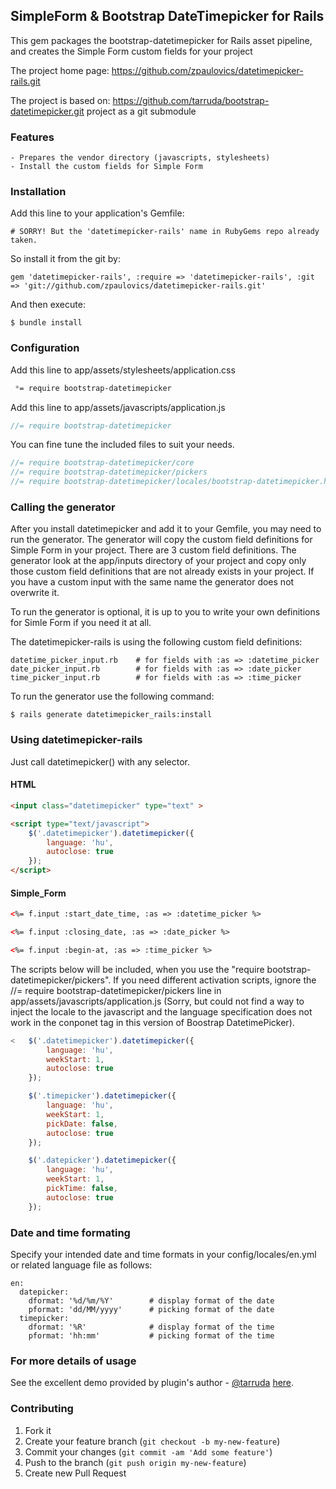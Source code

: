 ## SimpleForm & Bootstrap DateTimepicker for Rails

This gem packages the bootstrap-datetimepicker for Rails asset pipeline, and creates the Simple Form custom fields for your project

The project home page: https://github.com/zpaulovics/datetimepicker-rails.git

The project is based on: https://github.com/tarruda/bootstrap-datetimepicker.git project as a git submodule


### Features

    - Prepares the vendor directory (javascripts, stylesheets)
    - Install the custom fields for Simple Form


### Installation

Add this line to your application's Gemfile:

    # SORRY! But the 'datetimepicker-rails' name in RubyGems repo already taken.

So install it from the git by:

    gem 'datetimepicker-rails', :require => 'datetimepicker-rails', :git => 'git://github.com/zpaulovics/datetimepicker-rails.git'

And then execute:

    $ bundle install

### Configuration

Add this line to app/assets/stylesheets/application.css

``` css
 *= require bootstrap-datetimepicker
```

Add this line to app/assets/javascripts/application.js

``` javascript
//= require bootstrap-datetimepicker
```

You can fine tune the included files to suit your needs.

```javascript
//= require bootstrap-datetimepicker/core
//= require bootstrap-datetimepicker/pickers
//= require bootstrap-datetimepicker/locales/bootstrap-datetimepicker.hu.js
```

### Calling the generator

After you install datetimepicker and add it to your Gemfile, you may need to run the generator.
The generator will copy the custom field definitions for Simple Form in your project. There are 3
custom field definitions. The generator look at the app/inputs directory of your project and copy
only those custom field definitions that are not already exists in your project. If you have a custom
input with the same name the generator does not overwrite it.

To run the generator is optional, it is up to you to write your own definitions for Simle Form if you
need it at all.

The datetimepicker-rails is using the following custom field definitions:

    datetime_picker_input.rb    # for fields with :as => :datetime_picker
    date_picker_input.rb        # for fields with :as => :date_picker
    time_picker_input.rb        # for fields with :as => :time_picker

To run the generator use the following command:

    $ rails generate datetimepicker_rails:install


### Using datetimepicker-rails

Just call datetimepicker() with any selector.

#### HTML

```html
<input class="datetimepicker" type="text" >

<script type="text/javascript">
    $('.datetimepicker').datetimepicker({
        language: 'hu',
        autoclose: true
    });
</script>
```

#### Simple_Form

```html
<%= f.input :start_date_time, :as => :datetime_picker %>

<%= f.input :closing_date, :as => :date_picker %>

<%= f.input :begin-at, :as => :time_picker %>
```

The scripts below will be included, when you use the "require bootstrap-datetimepicker/pickers". If you
need different activation scripts, ignore the //= require bootstrap-datetimepicker/pickers line in
app/assets/javascripts/application.js (Sorry, but could not find a way to inject the locale to the
javascript and the language specification does not work in the conponet tag in this version
of Boostrap DatetimePicker).

```javascript
<   $('.datetimepicker').datetimepicker({
        language: 'hu',
		weekStart: 1,
        autoclose: true
    });

    $('.timepicker').datetimepicker({
        language: 'hu',
		weekStart: 1,
        pickDate: false,
        autoclose: true
    });

    $('.datepicker').datetimepicker({
        language: 'hu',
		weekStart: 1,
        pickTime: false,
        autoclose: true
    });
```

### Date and time formating

Specify your intended date and time formats in your config/locales/en.yml or related language file as follows:

    en:
      datepicker:
        dformat: '%d/%m/%Y'        # display format of the date
        pformat: 'dd/MM/yyyy'      # picking format of the date
      timepicker:
        dformat: '%R'              # display format of the time
        pformat: 'hh:mm'           # picking format of the time


### For more details of usage

See the excellent demo provided by plugin's author - [@tarruda](https://github.com/tarruda) [here](http://tarruda.github.com/bootstrap-datetimepicker/).


### Contributing

1. Fork it
2. Create your feature branch (`git checkout -b my-new-feature`)
3. Commit your changes (`git commit -am 'Add some feature'`)
4. Push to the branch (`git push origin my-new-feature`)
5. Create new Pull Request
